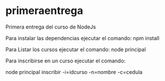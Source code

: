 # primeraentrega
Primera entrega del curso de NodeJs

Para instalar las dependencias ejecutar el comando: npm install

Para Listar los cursos ejecutar el comando: node principal

Para inscribirse en un curso ejecutar el comando: 

node principal inscribir -i=idcurso -n=nombre -c=cedula
